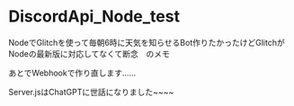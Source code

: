 # DiscordApi_Node_test
NodeでGlitchを使って毎朝6時に天気を知らせるBot作りたかったけどGlitchがNodeの最新版に対応してなくて断念　のメモ<p>
あとでWebhookで作り直します……<p>
Server.jsはChatGPTに世話になりました~~~~
